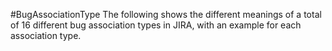 #BugAssociationType
The following shows the different meanings of a total of 16 different bug association types in JIRA, with an example for each association type.
